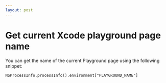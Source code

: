 ```yaml
---
layout: post
---
```


# Get current Xcode playground page name

You can get the name of the current Playground page using the following snippet:

```language-swift
NSProcessInfo.processInfo().environment["PLAYGROUND_NAME"]
```
